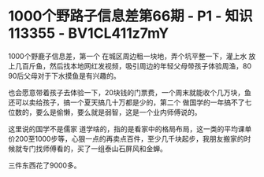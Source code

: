 # 1000个野路子信息差第66期 - P1 - 知识113355 - BV1CL411z7mY

1000个野鹿子信息差，第一个 在城区周边租一块地，弄个坑平整一下，灌上水 放上几百斤鱼，然后找本地网红发视频，吸引周边的年轻父母带孩子体验周渔，80 90后父母对于下水摸鱼是有兴趣的。

也会愿意带着孩子去体验一下，20块钱的门票费，一个周末就能收个几万块，鱼还可以卖给孩子，搞一个夏天搞几十万都是少的，第二个 做国学的一年搞不了七位数的，要么是偷懒，要么就是弱智，这是一个业内师傅说的。

这里说的国学不是儒家 道学啥的，指的是看家中的格局布局，这一类的平均课单价200至1000步等，心狠一点的再卖点百件，至少几千块起步，我朋友搬家的时候就专门找师傅看的，买了一组泰山石屏风和金蝉。

三件东西花了9000多。